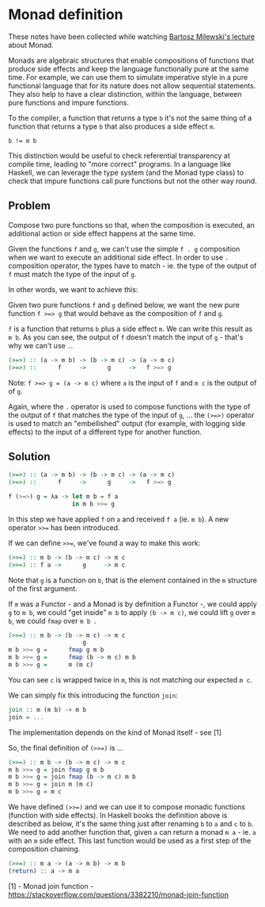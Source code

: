 # Monad definition 

These notes have been collected while watching [Bartosz Milewski's lecture](https://www.youtube.com/watch?v=gHiyzctYqZ0) about Monad.

Monads are algebraic structures that enable compositions of functions that produce side effects and keep the language functionally pure at the same time. For example, we can use them to simulate imperative style in a pure functional language that for its nature does not allow sequential statements. They also help to have a clear distinction, within the language, between pure functions and impure functions. 

To the compiler, a function that returns a type `b` it's not the same thing of a function that returns a type `b` that also produces a side effect `m`. 

```
b != m b
```

This distinction would be useful to check referential transparency at compile time, leading to "more correct" programs. In a language like Haskell, we can leverage the type system (and the Monad type class) to check that impure functions call pure functions but not the other way round. 



## Problem

Compose two pure functions so that, when the composition is executed, an additional action or side effect happens at the same time. 

Given the functions `f` and `g`, we can't use the simple `f . g` composition when we want to execute an additional side effect. In order to use `.` composition operator, the types have to match - ie. the type of the output of `f` must match the type of the input of `g`.  

In other words, we want to achieve this: 

Given two pure functions `f` and `g` defined below, we want the new pure function `f >=> g` that would behave as the composition of `f` and `g`. 

`f` is a function that returns `b` plus a side effect `m`. We can write this result as `m b`. As you can see, the output of `f` doesn't match the input of `g` - that's why we can't use `.`.

```haskell
(>=>) :: (a -> m b) -> (b -> m c) -> (a -> m c)
(>=>) ::      f     ->      g     ->   f >=> g     
```
Note: `f >=> g = (a -> m c)` where `a` is the input of `f` and `m c` is the output of of `g`. 


Again, where the `.` operator is used to compose functions with the type of the output of `f` that matches the type of the input
of `g`, ...
the `(>=>)` operator is used to match an "embellished" output (for example, with logging side effects) to the input of a different type for another function. 

## Solution

```haskell
(>=>) :: (a -> m b) -> (b -> m c) -> (a -> m c)
(>=>) ::      f     ->      g     ->   f >=> g     

f (>=>) g = λa -> let m b = f a 
                  in m b >>= g
```

In this step we have applied `f` on `a` and received `f a` (ie. `m b`). A new operator `>>=` has been introduced.

If we can define `>>=`, we've found a way to make this work:

```haskell
(>>=) :: m b -> (b -> m c) -> m c
(>>=) :: f a ->      g     -> m c
```

Note that `g` is a function on `b`, that is the element contained in the `m` structure of the first argument.

If `m` was a Functor - and a Monad is by definition a Functor -, we could apply `g` to `m b`, we could "get inside" `m b` to apply `(b -> m c)`, we could lift `g` over `m b`, we could `fmap` over `m b `.

```haskell
(>>=) :: m b -> (b -> m c) -> m c
                     g  
m b >>= g =      fmap g m b
m b >>= g =      fmap (b -> m c) m b
m b >>= g =      m (m c)
``` 
You can see `c` is wrapped twice in `m`, this is not matching our expected `m c`. 

We can simply fix this introducing the function `join`:

```haskell
join :: m (m b) -> m b 
join = ...
```
The implementation depends on the kind of Monad itself - see [1]

So, the final definition of `(>>=)` is ...

```haskell
(>>=) :: m b -> (b -> m c) -> m c
m b >>= g = join fmap g m b
m b >>= g = join fmap (b -> m c) m b
m b >>= g = join m (m c)
m b >>= g = m c
```
We have defined `(>>=)` and we can use it to compose monadic functions (function with side effects). 
In Haskell books the definition above is described as below, it's the same thing just after renaming `b` to `a` and `c` to `b`.
We need to add another function that, given `a` can return a monad `m a` - ie. `a` with an `m` side effect. This last function would be used as a first step of the composition chaining.

```haskell
(>>=) :: m a -> (a -> m b) -> m b 
(return) :: a -> m a
```


[1] - Monad join function - https://stackoverflow.com/questions/3382210/monad-join-function
